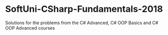 # SoftUni-CSharp-Fundamentals-2018
Solutions for the problems from the C# Advanced, C# OOP Basics and C# OOP Advanced courses
